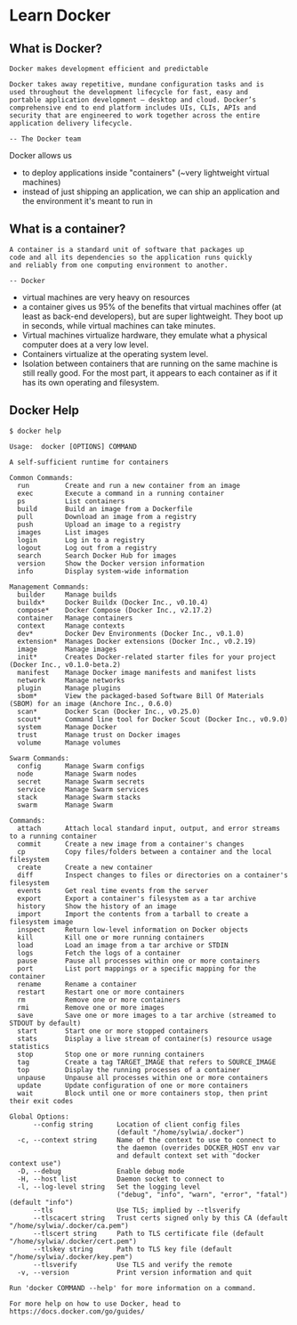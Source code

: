 # Learn Docker

## What is Docker?

    Docker makes development efficient and predictable

    Docker takes away repetitive, mundane configuration tasks and is
    used throughout the development lifecycle for fast, easy and
    portable application development – desktop and cloud. Docker’s
    comprehensive end to end platform includes UIs, CLIs, APIs and
    security that are engineered to work together across the entire
    application delivery lifecycle.

    -- The Docker team

Docker allows us 
* to deploy applications inside "containers" (~very lightweight virtual machines)
* instead of just shipping an application, we can ship an application and the environment it's meant to run in


## What is a container?

    A container is a standard unit of software that packages up
    code and all its dependencies so the application runs quickly
    and reliably from one computing environment to another.

    -- Docker

* virtual machines are very heavy on resources 
* a container gives us 95% of the benefits that virtual machines offer (at least as back-end developers), but are super lightweight. They boot up in seconds, while virtual machines can take minutes.
* Virtual machines virtualize hardware, they emulate what a physical computer does at a very low level. 
* Containers virtualize at the operating system level. 
* Isolation between containers that are running on the same machine is still really good. For the most part, it appears to each container as if it has its own operating and filesystem.

## Docker Help

```$ docker help```

```
Usage:  docker [OPTIONS] COMMAND

A self-sufficient runtime for containers

Common Commands:
  run         Create and run a new container from an image
  exec        Execute a command in a running container
  ps          List containers
  build       Build an image from a Dockerfile
  pull        Download an image from a registry
  push        Upload an image to a registry
  images      List images
  login       Log in to a registry
  logout      Log out from a registry
  search      Search Docker Hub for images
  version     Show the Docker version information
  info        Display system-wide information

Management Commands:
  builder     Manage builds
  buildx*     Docker Buildx (Docker Inc., v0.10.4)
  compose*    Docker Compose (Docker Inc., v2.17.2)
  container   Manage containers
  context     Manage contexts
  dev*        Docker Dev Environments (Docker Inc., v0.1.0)
  extension*  Manages Docker extensions (Docker Inc., v0.2.19)
  image       Manage images
  init*       Creates Docker-related starter files for your project (Docker Inc., v0.1.0-beta.2)
  manifest    Manage Docker image manifests and manifest lists
  network     Manage networks
  plugin      Manage plugins
  sbom*       View the packaged-based Software Bill Of Materials (SBOM) for an image (Anchore Inc., 0.6.0)
  scan*       Docker Scan (Docker Inc., v0.25.0)
  scout*      Command line tool for Docker Scout (Docker Inc., v0.9.0)
  system      Manage Docker
  trust       Manage trust on Docker images
  volume      Manage volumes

Swarm Commands:
  config      Manage Swarm configs
  node        Manage Swarm nodes
  secret      Manage Swarm secrets
  service     Manage Swarm services
  stack       Manage Swarm stacks
  swarm       Manage Swarm

Commands:
  attach      Attach local standard input, output, and error streams to a running container
  commit      Create a new image from a container's changes
  cp          Copy files/folders between a container and the local filesystem
  create      Create a new container
  diff        Inspect changes to files or directories on a container's filesystem
  events      Get real time events from the server
  export      Export a container's filesystem as a tar archive
  history     Show the history of an image
  import      Import the contents from a tarball to create a filesystem image
  inspect     Return low-level information on Docker objects
  kill        Kill one or more running containers
  load        Load an image from a tar archive or STDIN
  logs        Fetch the logs of a container
  pause       Pause all processes within one or more containers
  port        List port mappings or a specific mapping for the container
  rename      Rename a container
  restart     Restart one or more containers
  rm          Remove one or more containers
  rmi         Remove one or more images
  save        Save one or more images to a tar archive (streamed to STDOUT by default)
  start       Start one or more stopped containers
  stats       Display a live stream of container(s) resource usage statistics
  stop        Stop one or more running containers
  tag         Create a tag TARGET_IMAGE that refers to SOURCE_IMAGE
  top         Display the running processes of a container
  unpause     Unpause all processes within one or more containers
  update      Update configuration of one or more containers
  wait        Block until one or more containers stop, then print their exit codes

Global Options:
      --config string      Location of client config files 
                           (default "/home/sylwia/.docker")
  -c, --context string     Name of the context to use to connect to
                           the daemon (overrides DOCKER_HOST env var 
                           and default context set with "docker context use")
  -D, --debug              Enable debug mode
  -H, --host list          Daemon socket to connect to
  -l, --log-level string   Set the logging level 
                           ("debug", "info", "warn", "error", "fatal") (default "info")
      --tls                Use TLS; implied by --tlsverify
      --tlscacert string   Trust certs signed only by this CA (default "/home/sylwia/.docker/ca.pem")
      --tlscert string     Path to TLS certificate file (default "/home/sylwia/.docker/cert.pem")
      --tlskey string      Path to TLS key file (default "/home/sylwia/.docker/key.pem")
      --tlsverify          Use TLS and verify the remote
  -v, --version            Print version information and quit

Run 'docker COMMAND --help' for more information on a command.

For more help on how to use Docker, head to https://docs.docker.com/go/guides/
```